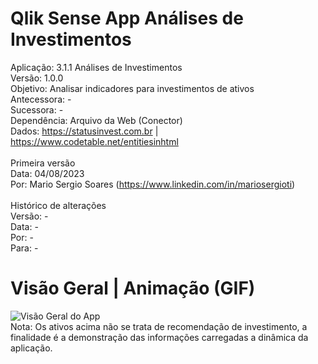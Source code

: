 # Qlik Sense App Análises de Investimentos

Aplicação: 		3.1.1 Análises de Investimentos<br>
Versão: 		1.0.0<br>
Objetivo: 		Analisar indicadores para investimentos de ativos<br>
Antecessora:		-<br>
Sucessora:		-<br>
Dependência:		Arquivo da Web (Conector)<br>
Dados:			https://statusinvest.com.br | https://www.codetable.net/entitiesinhtml<br>
<br>
Primeira versão<br>
Data: 			 04/08/2023<br>
Por: 			 Mario Sergio Soares (https://www.linkedin.com/in/mariosergioti)<br>
<br>
Histórico de alterações<br>
Versão: 		 -<br>
Data: 			 -<br>
Por: 			 -<br>
Para: 			 -<br>

# Visão Geral | Animação (GIF)
![Visão Geral do App](https://github.com/mariosergioti/QlikSense_APP_AnalisesInvestimentos/blob/main/Prints/v1.0.0/Vis%C3%A3o%20Geral%20-%20An%C3%A1lises%20de%20Investimentos%20-%20v1.0.0%20_%20print03.gif?raw=true)
<br>
Nota: Os ativos acima não se trata de recomendação de investimento, a finalidade é a demonstração das informações carregadas a dinâmica da aplicação.
